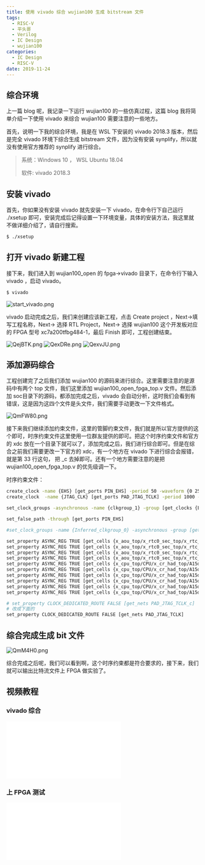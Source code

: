 ```yaml
---
title: 使用 vivado 综合 wujian100 生成 bitstream 文件
tags:
  - RISC-V
  - 平头哥
  - Verilog
  - IC Design
  - wujian100
categories:
  - IC Design
  - RISC-V
date: 2019-11-24
---
```


## 综合环境

上一篇 blog 呢，我记录一下运行 wujian100 的一些仿真过程，这篇 blog 我将简单介绍一下使用 vivado 来综合 wujian100 需要注意的一些地方。

首先，说明一下我的综合环境，我是在 WSL 下安装的 vivado 2018.3 版本，然后是完全 vivado 环境下综合生成 bitstream 文件，因为没有安装 synplify，所以就没有使用官方推荐的 synplify 进行综合。

> 系统：Windows 10 ， WSL Ubuntu 18.04
>
> 软件: vivado 2018.3


## 安装 vivado

首先，你如果没有安装 vivado 就先安装一下 vivado，在命令行下自己运行 ./xsetup 即可，安装完成后记得设置一下环境变量，具体的安装方法，我这里就不做详细介绍了，请自行搜索。

```bash
$ ./xsetup
```

## 打开 vivado 新建工程

接下来，我们进入到 wujian100_open 的 fpga->vivado 目录下，在命令行下输入 vivado ，启动 vivado。

```bash
$ vivado
```

![start_vivado.png](https://s2.ax1x.com/2019/12/01/QeXyMn.md.png)

vivado 启动完成之后，我们来创建应该新工程，点击 Create project ，Next->填写工程名称，Next-> 选择 RTL Project，Next-> 选择 wujian100 这个开发板对应的 FPGA 型号 xc7a200tfbg484-1，最后 Finish 即可，工程创建结束。

![QejBTK.png](https://s2.ax1x.com/2019/12/01/QejBTK.png)
![QexDRe.png](https://s2.ax1x.com/2019/12/01/QexDRe.png)
![QexvJU.png](https://s2.ax1x.com/2019/12/01/QexvJU.png)

## 添加源码综合

工程创建完了之后我们添加 wujian100 的源码来进行综合。这里需要注意的是源码中有两个 top 文件，我们这里添加 wujian100_open_fpga_top.v 文件。然后添加 soc目录下的源码，都添加完成之后，vivado 会自动分析，这时我们会看到有错误，这是因为这四个文件是头文件，我们需要手动更改一下文件格式。

![QmFW80.png](https://s2.ax1x.com/2019/12/01/QmFW80.png)

接下来我们继续添加约束文件，这里的管脚约束文件，我们就是所以官方提供的这个即可，时序约束文件这里使用一位群友提供的即可。把这个时序约束文件和官方的 xdc 放在一个目录下就可以了，添加完成之后，我们进行综合即可。但是在综合之前我们需要更改一下官方的 xdc，有一个地方在 vivado 下进行综合会报错，就是第 33 行这句， 把 _c 去掉即可。还有一个地方需要注意的是把 wujian100_open_fpga_top.v 的优先级调一下。

时序约束文件：
```bash
create_clock -name {EHS} [get_ports PIN_EHS] -period 50 -waveform {0 25}
create_clock  -name {JTAG_CLK} [get_ports PAD_JTAG_TCLK] -period 1000 -waveform {0 500}

set_clock_groups -asynchronous -name {clkgroup_1} -group [get_clocks {EHS JTAG_CLK}]

set_false_path -through [get_ports PIN_EHS]

#set_clock_groups -name {Inferred_clkgroup_0} -asynchronous -group [get_clocks {wujian100_open_top|PAD_JTAG_TCLK}]

set_property ASYNC_REG TRUE [get_cells {x_aou_top/x_rtc0_sec_top/x_rtc_pdu_top/x_rtc_clr_sync/pclk_load_sync2_reg}]
set_property ASYNC_REG TRUE [get_cells {x_aou_top/x_rtc0_sec_top/x_rtc_pdu_top/x_rtc_clr_sync/rtc_load_sync2_reg}]
set_property ASYNC_REG TRUE [get_cells {x_aou_top/x_rtc0_sec_top/x_rtc_pdu_top/x_rtc_clr_sync/pclk_load_sync1_reg}]
set_property ASYNC_REG TRUE [get_cells {x_aou_top/x_rtc0_sec_top/x_rtc_pdu_top/x_rtc_clr_sync/rtc_load_sync1_reg}]
set_property ASYNC_REG TRUE [get_cells {x_cpu_top/CPU/x_cr_had_top/A15d/A74/A10b_reg}]
set_property ASYNC_REG TRUE [get_cells {x_cpu_top/CPU/x_cr_had_top/A15d/A74/A18597_reg}]
set_property ASYNC_REG TRUE [get_cells {x_cpu_top/CPU/x_cr_had_top/A15d/A1862d/A10b_reg}]
set_property ASYNC_REG TRUE [get_cells {x_cpu_top/CPU/x_cr_had_top/A15d/A1862d/A18597_reg}]
set_property ASYNC_REG TRUE [get_cells {x_cpu_top/CPU/x_cr_had_top/A15d/A75/A10b_reg}]
set_property ASYNC_REG TRUE [get_cells {x_cpu_top/CPU/x_cr_had_top/A15d/A75/A18597_reg}]
```

```bash
# set_property CLOCK_DEDICATED_ROUTE FALSE [get_nets PAD_JTAG_TCLK_c]
# 改成下面的
set_property CLOCK_DEDICATED_ROUTE FALSE [get_nets PAD_JTAG_TCLK]
```

## 综合完成生成 bit 文件

![QmM4H0.png](https://s2.ax1x.com/2019/12/01/QmM4H0.png)

综合完成之后呢，我们可以看到啊，这个时序约束都是符合要求的，接下来，我们就可以输出比特流文件上 FPGA 做实验了。

## 视频教程

### vivado 综合

<iframe src="//player.bilibili.com/player.html?aid=77962964&amp;cid=133377281&amp;page=1" scrolling="no" border="0" frameborder="no" framespacing="0" allowfullscreen="true" width: 100%; height: 100%; left: 0; top: 0;></iframe>

### 上 FPGA 测试

<iframe src="//player.bilibili.com/player.html?aid=79137613&amp;cid=135422810&amp;page=1" scrolling="no" border="0" frameborder="no" framespacing="0" allowfullscreen="true" width: 100%; height: 100%; left: 0; top: 0;></iframe>

